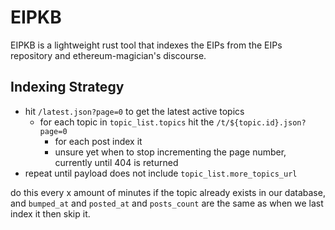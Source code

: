 # EIPKB

EIPKB is a lightweight rust tool that indexes the EIPs from the EIPs repository and ethereum-magician's discourse.

## Indexing Strategy

- hit `/latest.json?page=0` to get the latest active topics
  - for each topic in `topic_list.topics` hit the `/t/${topic.id}.json?page=0`
    - for each post index it
    - unsure yet when to stop incrementing the page number, currently until 404 is returned
- repeat until payload does not include `topic_list.more_topics_url`

do this every x amount of minutes
if the topic already exists in our database,
and `bumped_at` and `posted_at` and `posts_count` are the same as when we last index it then skip it.
